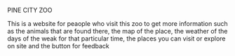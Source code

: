 PINE CITY ZOO 

This is a website for peaople who visit this zoo to get more information such as the animals that are found there, the map of the place, the weather of the days of the weak for that particular time, the places you can visit or explore on site and the button for feedback
